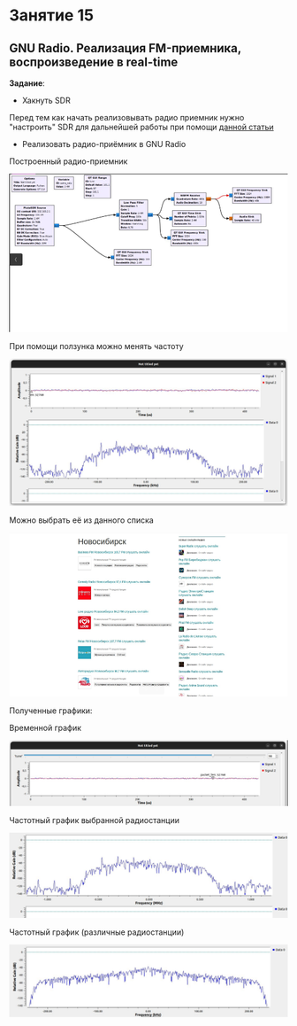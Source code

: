 # Занятие 15 
## GNU Radio. Реализация FM-приемника, воспроизведение в real-time

**Задание**: 
- Хакнуть SDR

Перед тем как начать реализовывать радио приемник нужно "настроить" SDR для дальнейшей работы при помощи [данной статьи](https://humble-ballcap-e09.notion.site/nicoskin/PlutoSDR-6e3f0880417f4927895cffa93ca2cf50)

- Реализовать радио-приёмник в GNU Radio

Построенный радио-приемник

<img src = "Screenshots/5.png">

При помощи ползунка можно менять частоту 

<img src = "Screenshots/3.jpeg">

Можно выбрать её из данного списка

<img src = "Screenshots/6.png">

Полученные графики:

Временной график

<img src = "Screenshots/1.png">

Частотный график выбранной радиостанции  

<img src = "Screenshots/2.jpeg">

Частотный график (различные радиостанции)

<img src = "Screenshots/4.png">
